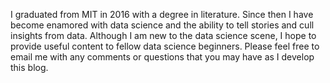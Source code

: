 <!--
.. title: About me
.. slug: about-me
.. date: 2017-08-20 10:28:41 UTC-04:00
.. tags:
.. category:
.. link:
.. description:
.. type: text
-->

<p>I graduated from MIT in 2016 with a degree in literature. Since then I have become enamored with data science and the ability to tell stories and cull insights from data. Although I am new to the data science scene, I hope to provide useful content to fellow data science beginners. Please feel free to email me with any comments or questions that you may have as I develop this blog.</p>
